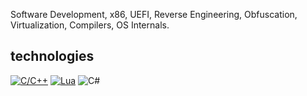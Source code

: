 Software Development, x86, UEFI, Reverse Engineering, Obfuscation, Virtualization, Compilers, OS Internals.

## technologies

[![C/C++](https://img.shields.io/badge/C/C++-%2300599C.svg?logo=c%2B%2B&logoColor=white)](#)
[![Lua](https://img.shields.io/badge/Lua-%232C2D72.svg?logo=lua&logoColor=white)](#)
![C#](https://img.shields.io/badge/C%23-5c2992.svg?logo=cshrp&logoColor=white)
<!--
[![Unreal Engine](https://img.shields.io/badge/Unreal%20Engine-%23313131.svg?logo=unrealengine&logoColor=white)](#)
-->
